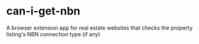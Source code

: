 # can-i-get-nbn
A browser extension app for real estate websites that checks the property listing's NBN connection type (if any)
